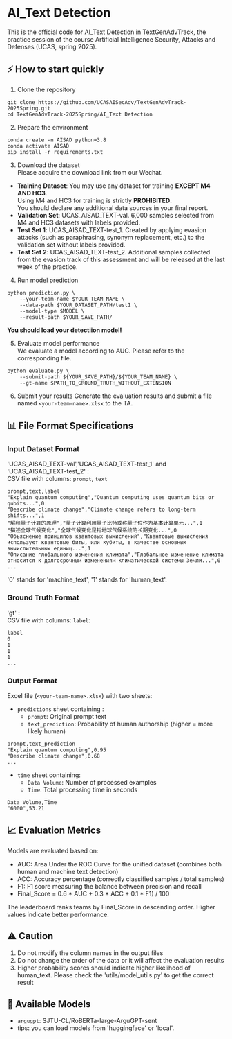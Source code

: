 # AI_Text Detection

This is the official code for AI_Text Detection in TextGenAdvTrack, the practice session of the course Artificial Intelligence Security, Attacks and Defenses (UCAS, spring 2025).

## ⚡ How to start quickly

1. Clone the repository
```
git clone https://github.com/UCASAISecAdv/TextGenAdvTrack-2025Spring.git
cd TextGenAdvTrack-2025Spring/AI_Text Detection
```

2. Prepare the environment
```
conda create -n AISAD python=3.8
conda activate AISAD
pip install -r requirements.txt
```

3. Download the dataset \
Please acquire the download link from our Wechat. 
- **Training Dataset**: You may use any dataset for training  **EXCEPT M4 AND HC3**. \
  Using M4 and HC3 for training is strictly **PROHIBITED**. \
  You should declare any additional data sources in your final report.
- **Validation Set**: UCAS_AISAD_TEXT-val. 6,000 samples selected from M4 and HC3 datasets with labels provided.
- **Test Set 1**: UCAS_AISAD_TEXT-test_1. Created by applying evasion attacks (such as paraphrasing, synonym replacement, etc.) to the validation set without labels provided.
- **Test Set 2**: UCAS_AISAD_TEXT-test_2. Additional samples collected from the evasion track of this assessment and will be released at the last week of the practice.


4. Run model prediction
```
python prediction.py \
    --your-team-name $YOUR_TEAM_NAME \
    --data-path $YOUR_DATASET_PATH/test1 \
    --model-type $MODEL \
    --result-path $YOUR_SAVE_PATH/
```

**You should load your detectiion model!**

5. Evaluate model performance \
We evaluate a model according to AUC. Please refer to the corresponding file.
```
python evaluate.py \
    --submit-path ${YOUR_SAVE_PATH}/${YOUR_TEAM_NAME} \
    --gt-name $PATH_TO_GROUND_TRUTH_WITHOUT_EXTENSION
```
6. Submit your results
Generate the evaluation results and submit a file named `<your-team-name>.xlsx` to the TA.

## 📊 File Format Specifications
### Input Dataset Format
'UCAS_AISAD_TEXT-val','UCAS_AISAD_TEXT-test_1' and 'UCAS_AISAD_TEXT-test_2' : \
CSV file with columns: `prompt`, `text`
```csv
prompt,text,label
"Explain quantum computing","Quantum computing uses quantum bits or qubits...",0
"Describe climate change","Climate change refers to long-term shifts...",1
"解释量子计算的原理","量子计算利用量子比特或称量子位作为基本计算单元...",1
"描述全球气候变化","全球气候变化是指地球气候系统的长期变化...",0
"Объяснение принципов квантовых вычислений","Квантовые вычисления используют квантовые биты, или кубиты, в качестве основных вычислительных единиц...",1
"Описание глобального изменения климата","Глобальное изменение климата относится к долгосрочным изменениям климатической системы Земли...",0
...
```
'0' stands for 'machine_text', '1' stands for 'human_text'.

### Ground Truth Format
'gt' : \
CSV file with columns:  `label`:
```csv
label
0
1
1
1
...
```

### Output Format
Excel file (`<your-team-name>.xlsx`) with two sheets:
- `predictions` sheet containing :
  - `prompt`: Original prompt text
  - `text_prediction`: Probability of human authorship (higher = more likely human)
```csv
prompt,text_prediction
"Explain quantum computing",0.95
"Describe climate change",0.68
...
```

- `time` sheet containing:
  - `Data Volume`: Number of processed examples
  - `Time`: Total processing time in seconds
```csv
Data Volume,Time
"6000",53.21
```

## 📈 Evaluation Metrics
Models are evaluated based on:
- AUC: Area Under the ROC Curve for the unified dataset (combines both human and machine text detection)
- ACC: Accuracy percentage (correctly classified samples / total samples)
- F1: F1 score measuring the balance between precision and recall
- Final_Score = 0.6 * AUC + 0.3 * ACC  + 0.1 * F1) / 100

The leaderboard ranks teams by Final_Score in descending order. Higher values indicate better performance.


## ⚠️ Caution
1. Do not modify the column names in the output files
2. Do not change the order of the data or it will affect the evaluation results
3. Higher probability scores should indicate higher likelihood of human_text. Please check the 'utils/model_utils.py' to get the correct result


## 🔧 Available Models
- `argugpt`: SJTU-CL/RoBERTa-large-ArguGPT-sent
- tips: you can load models from 'huggingface' or 'local'.

